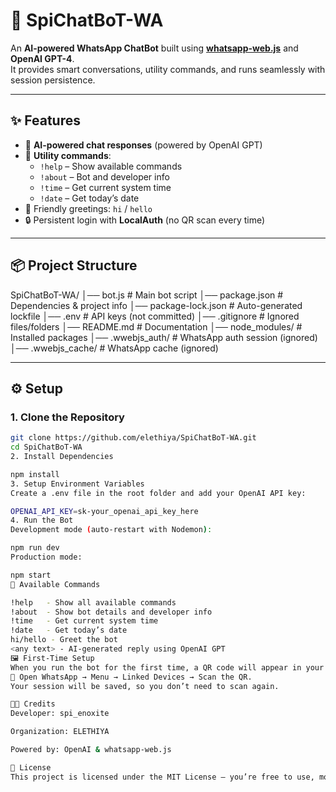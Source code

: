 # 🤖 SpiChatBoT-WA  

An **AI-powered WhatsApp ChatBot** built using **[whatsapp-web.js](https://github.com/pedroslopez/whatsapp-web.js)** and **OpenAI GPT-4**.  
It provides smart conversations, utility commands, and runs seamlessly with session persistence.  

---

## ✨ Features  

- 💬 **AI-powered chat responses** (powered by OpenAI GPT)  
- 📖 **Utility commands**:
  - `!help` – Show available commands  
  - `!about` – Bot and developer info  
  - `!time` – Get current system time  
  - `!date` – Get today’s date  
- 👋 Friendly greetings: `hi` / `hello`  
- 🔒 Persistent login with **LocalAuth** (no QR scan every time)  

---

## 📦 Project Structure  

SpiChatBoT-WA/
│── bot.js # Main bot script
│── package.json # Dependencies & project info
│── package-lock.json # Auto-generated lockfile
│── .env # API keys (not committed)
│── .gitignore # Ignored files/folders
│── README.md # Documentation
│── node_modules/ # Installed packages
│── .wwebjs_auth/ # WhatsApp auth session (ignored)
│── .wwebjs_cache/ # WhatsApp cache (ignored)


---

## ⚙️ Setup  

### 1. Clone the Repository  
```bash
git clone https://github.com/elethiya/SpiChatBoT-WA.git
cd SpiChatBoT-WA
2. Install Dependencies

npm install
3. Setup Environment Variables
Create a .env file in the root folder and add your OpenAI API key:

OPENAI_API_KEY=sk-your_openai_api_key_here
4. Run the Bot
Development mode (auto-restart with Nodemon):

npm run dev
Production mode:

npm start
📖 Available Commands

!help   - Show all available commands
!about  - Show bot details and developer info
!time   - Get current system time
!date   - Get today’s date
hi/hello - Greet the bot
<any text> - AI-generated reply using OpenAI GPT
🖼️ First-Time Setup
When you run the bot for the first time, a QR code will appear in your terminal.
📲 Open WhatsApp → Menu → Linked Devices → Scan the QR.
Your session will be saved, so you don’t need to scan again.

👨‍💻 Credits
Developer: spi_enoxite

Organization: ELETHIYA

Powered by: OpenAI & whatsapp-web.js

📜 License
This project is licensed under the MIT License – you’re free to use, modify, and distribute it.
